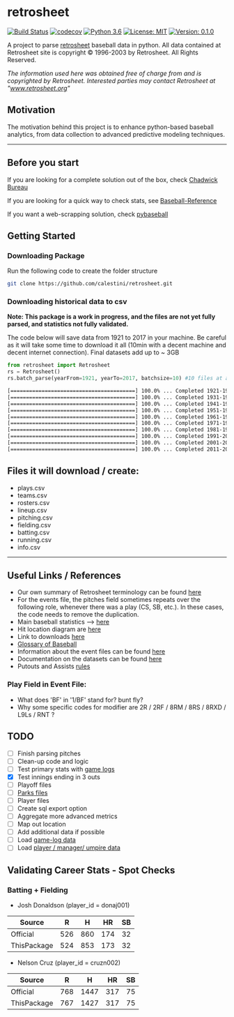 # retrosheet

[![Build Status](https://travis-ci.org/calestini/retrosheet.svg?branch=master)](https://travis-ci.org/calestini/retrosheet) [![codecov](https://codecov.io/gh/calestini/retrosheet/branch/master/graph/badge.svg)](https://codecov.io/gh/calestini/retrosheet) [![Python 3.6](https://img.shields.io/badge/python-3.6-blue.svg)](https://www.python.org/downloads/release/python-360/) [![License: MIT](https://img.shields.io/badge/License-MIT-yellow.svg)](https://opensource.org/licenses/MIT) [![Version: 0.1.0](https://img.shields.io/badge/version-0.1.0-green.svg)](https://img.shields.io/badge/version-0.1.0-green.svg)


A project to parse [retrosheet](https://www.retrosheet.org) baseball data in python. All data contained at Retrosheet site is copyright © 1996-2003 by Retrosheet. All Rights Reserved.

  _The information used here was obtained free of charge from and is copyrighted by Retrosheet.  Interested parties may contact Retrosheet at "www.retrosheet.org"_

## Motivation

The motivation behind this project is to enhance python-based baseball analytics, from data collection to advanced predictive modeling techniques.

---
## Before you start

If you are looking for a complete solution out of the box, check [Chadwick Bureau](http://chadwick-bureau.com/)

If you are looking for a quick way to check stats, see [Baseball-Reference](https://www.baseball-reference.com)

If you want a web-scrapping solution, check [pybaseball](https://github.com/jldbc/pybaseball)

## Getting Started

### Downloading Package

Run the following code to create the folder structure
```bash
git clone https://github.com/calestini/retrosheet.git
```

### Downloading historical data to csv

**Note: This package is a work in progress, and the files are not yet fully parsed, and statistics not fully validated.**

The code below will save data from 1921 to 2017 in your machine. Be careful as it will take some time to download it all (10min with a decent machine and decent internet connection). Final datasets add up to ~ 3GB

```python
from retrosheet import Retrosheet
rs = Retrosheet()
rs.batch_parse(yearFrom=1921, yearTo=2017, batchsize=10) #10 files at a time
```
```bash
[========================================] 100.0% ... Completed 1921-1930
[========================================] 100.0% ... Completed 1931-1940
[========================================] 100.0% ... Completed 1941-1950
[========================================] 100.0% ... Completed 1951-1960
[========================================] 100.0% ... Completed 1961-1970
[========================================] 100.0% ... Completed 1971-1980
[========================================] 100.0% ... Completed 1981-1990
[========================================] 100.0% ... Completed 1991-2000
[========================================] 100.0% ... Completed 2001-2010
[========================================] 100.0% ... Completed 2011-2017
```

## Files it will download / create:

  - plays.csv
  - teams.csv
  - rosters.csv
  - lineup.csv
  - pitching.csv
  - fielding.csv
  - batting.csv
  - running.csv
  - info.csv

---
## Useful Links / References

  - Our own summary of Retrosheet terminology can be found [here](retrosheet/info.txt)
  - For the events file, the pitches field sometimes repeats over the following role, whenever there was a play (CS, SB, etc.). In these cases, the code needs to remove the duplication.
  - Main baseball statistics --> [here](https://en.wikipedia.org/wiki/Baseball_statistics)
  - Hit location diagram are [here](https://www.retrosheet.org/location.htm)
  - Link to downloads [here](https://www.retrosheet.org/game.htm)
  - [Glossary of Baseball](https://en.wikipedia.org/wiki/Glossary_of_baseball)
  - Information about the event files can be found [here](https://www.retrosheet.org/eventfile.htm)
  - Documentation on the datasets can be found [here](https://www.retrosheet.org/datause.txt)
  - Putouts and Assists [rules](https://baseballscoring.wordpress.com/site-index/putouts-and-assists/)


### Play Field in Event File:

  - What does 'BF' in '1/BF' stand for? bunt fly?
  - Why some specific codes for modifier are 2R / 2RF / 8RM / 8RS / 8RXD / L9Ls / RNT ?

## TODO

- [ ] Finish parsing pitches
- [ ] Clean-up code and logic
- [ ] Test primary stats with [game logs](https://www.retrosheet.org/gamelogs/)
- [X] Test innings ending in 3 outs
- [ ] Playoff files
- [ ] [Parks files](https://www.retrosheet.org/parkcode.txt)
- [ ] Player files
- [ ] Create sql export option
- [ ] Aggregate more advanced metrics
- [ ] Map out location
- [ ] Add additional data if possible
- [ ] Load [game-log data](https://www.retrosheet.org/gamelogs/)
- [ ] Load [player / manager/ umpire data](https://www.retrosheet.org/retroID.htm)

## Validating Career Stats - Spot Checks

### Batting + Fielding

  - Josh Donaldson (player_id = donaj001)

| Source | R | H | HR | SB |
|-|:-:|:-:|:-:|:-:|
| Official | 526 | 860 | 174 | 32 |
| ThisPackage | 524  | 853 | 173 | 32 |

  - Nelson Cruz (player_id = cruzn002)

| Source | R | H | HR | SB |
|-|:-:|:-:|:-:|:-:|
| Official | 768 | 1447 | 317 | 75 |
| ThisPackage | 767  | 1427 | 317 | 75 |
